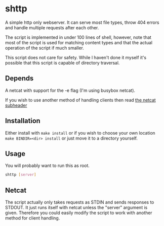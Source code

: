 # shttp
A simple http only webserver. It can serve most file types, throw 404 errors and handle multiple requests after each other.

The script is implemented in under 100 lines of shell, however, note that most of the script is used for matching content types and that the actual operation of the script if much smaller.

This script does not care for safety. While I haven't done it myself it's possible that this script is capable of directory traversal.

## Depends

A netcat with support for the -e flag (I'm using busybox netcat).

If you wish to use another method of handling clients then read [the netcat subheader](#netcat)

## Installation

Either install with `make install` or if you wish to choose your own location `make BINDIR=<dir> install` or just move it to a directory yourself.

## Usage

You will probably want to run this as root.
```sh
shttp [server]
```

## Netcat
The script actually only takes requests as STDIN and sends responses to STDOUT. It just runs itself with netcat unless the "server" argument is given. Therefore you could easily modify the script to work with another method for client handling.
